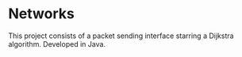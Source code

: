 # Networks

This project consists of a packet sending interface starring a Dijkstra algorithm. Developed in Java.
